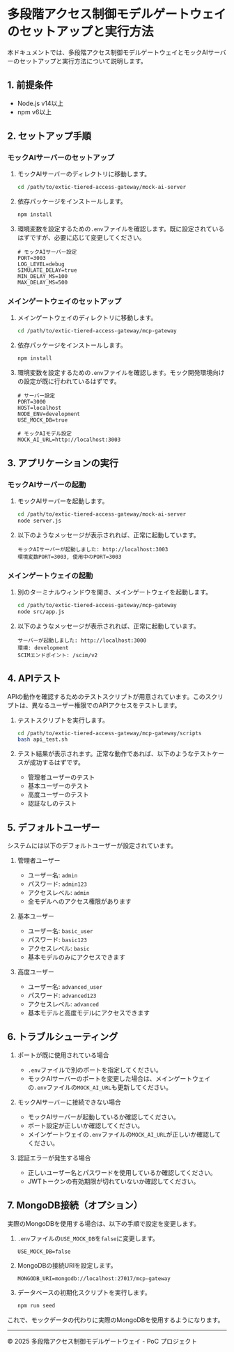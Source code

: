 # 多段階アクセス制御モデルゲートウェイのセットアップと実行方法

本ドキュメントでは、多段階アクセス制御モデルゲートウェイとモックAIサーバーのセットアップと実行方法について説明します。

## 1. 前提条件

- Node.js v14以上
- npm v6以上

## 2. セットアップ手順

### モックAIサーバーのセットアップ

1. モックAIサーバーのディレクトリに移動します。
   ```bash
   cd /path/to/extic-tiered-access-gateway/mock-ai-server
   ```

2. 依存パッケージをインストールします。
   ```bash
   npm install
   ```

3. 環境変数を設定するための`.env`ファイルを確認します。既に設定されているはずですが、必要に応じて変更してください。
   ```
   # モックAIサーバー設定
   PORT=3003
   LOG_LEVEL=debug
   SIMULATE_DELAY=true
   MIN_DELAY_MS=100
   MAX_DELAY_MS=500
   ```

### メインゲートウェイのセットアップ

1. メインゲートウェイのディレクトリに移動します。
   ```bash
   cd /path/to/extic-tiered-access-gateway/mcp-gateway
   ```

2. 依存パッケージをインストールします。
   ```bash
   npm install
   ```

3. 環境変数を設定するための`.env`ファイルを確認します。モック開発環境向けの設定が既に行われているはずです。
   ```
   # サーバー設定
   PORT=3000
   HOST=localhost
   NODE_ENV=development
   USE_MOCK_DB=true

   # モックAIモデル設定
   MOCK_AI_URL=http://localhost:3003
   ```

## 3. アプリケーションの実行

### モックAIサーバーの起動

1. モックAIサーバーを起動します。
   ```bash
   cd /path/to/extic-tiered-access-gateway/mock-ai-server
   node server.js
   ```

2. 以下のようなメッセージが表示されれば、正常に起動しています。
   ```
   モックAIサーバーが起動しました: http://localhost:3003
   環境変数PORT=3003, 使用中のPORT=3003
   ```

### メインゲートウェイの起動

1. 別のターミナルウィンドウを開き、メインゲートウェイを起動します。
   ```bash
   cd /path/to/extic-tiered-access-gateway/mcp-gateway
   node src/app.js
   ```

2. 以下のようなメッセージが表示されれば、正常に起動しています。
   ```
   サーバーが起動しました: http://localhost:3000
   環境: development
   SCIMエンドポイント: /scim/v2
   ```

## 4. APIテスト

APIの動作を確認するためのテストスクリプトが用意されています。このスクリプトは、異なるユーザー権限でのAPIアクセスをテストします。

1. テストスクリプトを実行します。
   ```bash
   cd /path/to/extic-tiered-access-gateway/mcp-gateway/scripts
   bash api_test.sh
   ```

2. テスト結果が表示されます。正常な動作であれば、以下のようなテストケースが成功するはずです。
   - 管理者ユーザーのテスト
   - 基本ユーザーのテスト
   - 高度ユーザーのテスト
   - 認証なしのテスト

## 5. デフォルトユーザー

システムには以下のデフォルトユーザーが設定されています。

1. 管理者ユーザー
   - ユーザー名: `admin`
   - パスワード: `admin123`
   - アクセスレベル: `admin`
   - 全モデルへのアクセス権限があります

2. 基本ユーザー
   - ユーザー名: `basic_user`
   - パスワード: `basic123`
   - アクセスレベル: `basic`
   - 基本モデルのみにアクセスできます

3. 高度ユーザー
   - ユーザー名: `advanced_user`
   - パスワード: `advanced123`
   - アクセスレベル: `advanced`
   - 基本モデルと高度モデルにアクセスできます

## 6. トラブルシューティング

1. ポートが既に使用されている場合
   - `.env`ファイルで別のポートを指定してください。
   - モックAIサーバーのポートを変更した場合は、メインゲートウェイの`.env`ファイルの`MOCK_AI_URL`も更新してください。

2. モックAIサーバーに接続できない場合
   - モックAIサーバーが起動しているか確認してください。
   - ポート設定が正しいか確認してください。
   - メインゲートウェイの`.env`ファイルの`MOCK_AI_URL`が正しいか確認してください。

3. 認証エラーが発生する場合
   - 正しいユーザー名とパスワードを使用しているか確認してください。
   - JWTトークンの有効期限が切れていないか確認してください。

## 7. MongoDB接続（オプション）

実際のMongoDBを使用する場合は、以下の手順で設定を変更します。

1. `.env`ファイルの`USE_MOCK_DB`を`false`に変更します。
   ```
   USE_MOCK_DB=false
   ```

2. MongoDBの接続URIを設定します。
   ```
   MONGODB_URI=mongodb://localhost:27017/mcp-gateway
   ```

3. データベースの初期化スクリプトを実行します。
   ```bash
   npm run seed
   ```

これで、モックデータの代わりに実際のMongoDBを使用するようになります。

--- 

© 2025 多段階アクセス制御モデルゲートウェイ - PoC プロジェクト
